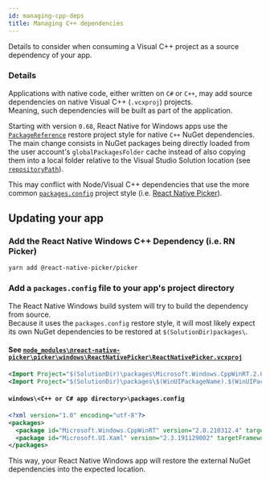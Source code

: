 ```yaml
---
id: managing-cpp-deps
title: Managing C++ dependencies
---
```


Details to consider when consuming a Visual C++ project as a source dependency of your app.

### Details

Applications with native code, either written on `C#` or `C++`, may add source dependencies on native Visual C++ (`.vcxproj`) projects.\
Meaning, such dependencies will be built as part of the application.

Starting with version `0.68`, React Native for Windows apps use the [`PackageReference`](https://docs.microsoft.com/en-us/nuget/consume-packages/package-references-in-project-files) restore project style for native `C++` NuGet dependencies.\
The main change consists in NuGet packages being directly loaded from the user account's `globalPackagesFolder` cache instead of also copying them into a local folder relative to the Visual Studio Solution location (see [`repositoryPath`](https://docs.microsoft.com/en-us/nuget/reference/nuget-config-file)).

This may conflict with Node/Visual C++ dependencies that use the more common [`packages.config`](https://docs.microsoft.com/en-us/nuget/reference/packages-config) project style (i.e. [React Native Picker](https://github.com/react-native-picker/picker#react-native-pickerpicker)).

## Updating your app

### Add the React Native Windows C++ Dependency (i.e. RN Picker)

```
yarn add @react-native-picker/picker
```

### Add a `packages.config` file to your app's project directory

The React Native Windows build system will try to build the dependency from source.\
Because it uses the `packages.config` restore style, it will most likely expect its own NuGet dependencies to be restored at `$(SolutionDir)packages\`.

#### See [`node_modules\@react-native-picker\picker\windows\ReactNativePicker\ReactNativePicker.vcxproj`](https://github.com/react-native-picker/picker/blob/v2.2.1/windows/ReactNativePicker/ReactNativePicker.vcxproj#L156)

```xml title="ReactNativePicker.vcxproj"
<Import Project="$(SolutionDir)\packages\Microsoft.Windows.CppWinRT.2.0.210312.4\build\native\Microsoft.Windows.CppWinRT.targets" Condition="Exists('$(SolutionDir)\packages\Microsoft.Windows.CppWinRT.2.0.210312.4\build\native\Microsoft.Windows.CppWinRT.targets')" />
<Import Project="$(SolutionDir)\packages\$(WinUIPackageName).$(WinUIPackageVersion)\build\native\$(WinUIPackageName).targets" Condition="Exists('$(SolutionDir)\packages\$(WinUIPackageName).$(WinUIPackageVersion)\build\native\$(WinUIPackageName).targets')" />
```

#### `windows\<C++ or C# app directory>\packages.config`

```xml title="packages.config"
<?xml version="1.0" encoding="utf-8"?>
<packages>
  <package id="Microsoft.Windows.CppWinRT" version="2.0.210312.4" targetFramework="native" />
  <package id="Microsoft.UI.Xaml" version="2.3.191129002" targetFramework="native" />
</packages>
```

This way, your React Native Windows app will restore the external NuGet dependencies into the expected location.
